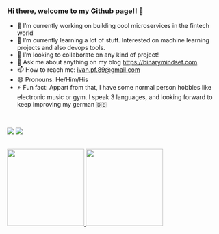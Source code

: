 ### Hi there, welcome to my Github page!! 👋

- 🔭 I’m currently working on building cool microservices in the fintech world
- 🌱 I’m currently learning a lot of stuff. Interested on machine learning projects and also devops tools.
- 👯 I’m looking to collaborate on any kind of project!
- 💬 Ask me about anything on my blog https://binarymindset.com
- 📫 How to reach me: ivan.pf.89@gmail.com
- 😄 Pronouns: He/Him/His
- ⚡ Fun fact: Appart from that, I have some normal person hobbies like electronic music or gym. I speak 3 languages, and looking forward to keep improving my german 🇩🇪

<br>

 <a href="https://www.buymeacoffee.com/ivan.perez" target="_blank"><img src="https://img.shields.io/badge/Buy_Me_A_Coffee-FFDD00?style=for-the-badge&logo=buy-me-a-coffee&logoColor=black" target="_blank"></a> 
<a href="https://www.linkedin.com/in/ivanperezfernandez/" target="_blank"><img src="https://img.shields.io/badge/-LinkedIn-%230077B5?style=for-the-badge&logo=linkedin&logoColor=white" target="_blank"></a> 

<br>

<div align="left">
  <a href="https://github.com/ivan1405">
  <img height="180em" src="https://github-readme-stats.vercel.app/api?username=ivan1405&show_icons=true&theme=tokyonight&include_all_commits=true&count_private=true"/>
  <img height="180em" src="https://github-readme-stats.vercel.app/api/top-langs/?username=ivan1405&layout=compact&langs_count=7&theme=tokyonight"/>
</div>

